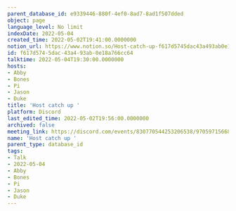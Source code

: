 ```yaml
---
parent_database_id: e9339446-880f-4ef0-8ad7-8ad1f507dded
object: page
language_level: No limit
indexDate: 2022-05-04
created_time: 2022-05-02T19:41:00.0000000
notion_url: https://www.notion.so/Host-catch-up-f617d5745dac43a493ab0e18a766cc64
id: f617d574-5dac-43a4-93ab-0e18a766cc64
talktime: 2022-05-04T19:30:00.0000000
hosts:
- Abby
- Bones
- Pi
- Jason
- Duke
title: 'Host catch up '
platform: Discord
last_edited_time: 2022-05-02T19:56:00.0000000
archived: false
meeting_link: https://discord.com/events/830770544253206538/970597156681568276
name: 'Host catch up '
parent_type: database_id
tags:
- Talk
- 2022-05-04
- Abby
- Bones
- Pi
- Jason
- Duke
---
```





